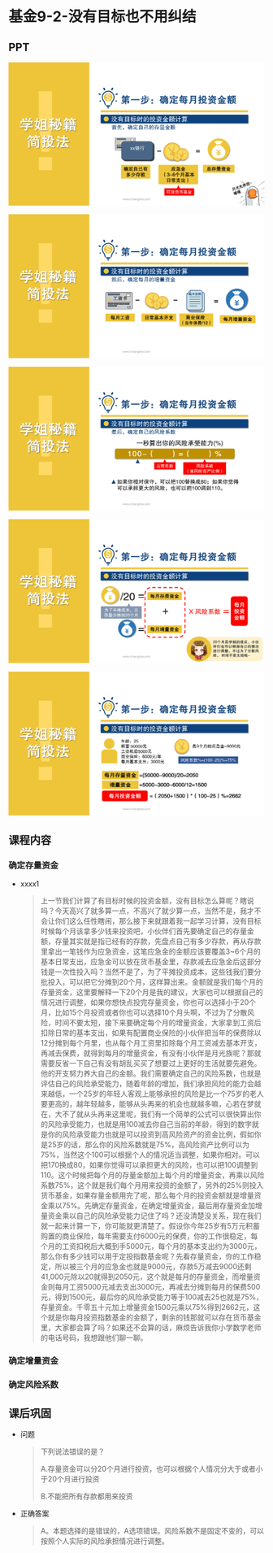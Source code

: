 # 基金9-2-没有目标也不用纠结

## PPT

![课程ppt](assets/9-2-1.jpeg)

![课程ppt](assets/9-2-2.jpeg)

![课程ppt](assets/9-2-3.jpeg)

![课程ppt](assets/9-2-4.jpeg)

![课程ppt](assets/9-2-5.jpeg)

## 课程内容

### 确定存量资金

- xxxx1

  > 上一节我们计算了有目标时候的投资金额，没有目标怎么算呢？瞎说吗？今天高兴了就多算一点，不高兴了就少算一点，当然不是，我才不会让你们这么任性瞎闹，那么接下来就跟着我一起学习计算，没有目标时候每个月该拿多少钱来投资吧，小伙伴们首先要确定自己的存量金额，存量其实就是指已经有的存款，先盘点自己有多少存款，再从存款里拿出一笔钱作为应急资金，这笔应急金的金额应该要覆盖3~6个月的基本日常支出，应急金可以放在货币基金里，存款减去应急金后这部分钱是一次性投入吗？当然不是了，为了平摊投资成本，这些钱我们要分批投入，可以把它分摊到20个月，这样算出来。金额就是我们每个月的存量资金，这里要解释一下20个月是我的建议，大家也可以根据自己的情况进行调整，如果你想快点投完存量资金，你也可以选择小于20个月，比如15个月投资或者你也可以选择10个月头啊，不过为了分散风险，时间不要太短，接下来要确定每个月的增量资金，大家拿到工资后扣除日常的基本支出，如果有配置商业保险的小伙伴把当年的保费除以12分摊到每个月里，也从每个月工资里扣除每个月工资减去基本开支，再减去保费，就得到每月的增量资金，有没有小伙伴是月光族呢？那就需要反省一下自己有没有胡乱买买了想要过上更好的生活就要先避免。他的开支努力养大自己的金额。我们需要确定自己的风险系数，也就是评估自己的风险承受能力，随着年龄的增加，我们承担风险的能力会越来越低，一个25岁的年轻人客观上能够承担的风险是比一个75岁的老人要更高的，越年轻越多，能够从头再来的机会也就越多嘛，心若在梦就在，大不了就从头再来这里呢，我们有一个简单的公式可以很快算出你的风险承受能力，也就是用100减去你自己当前的年龄，得到的数字就是你的风险承受能力也就是可以投资到高风险资产的资金比例，假如你是25岁的话，那么你的风险系数就是75%，高风险资产比例可以为75%，当然这个100可以根据个人的情况适当调整，如果你相对。可以把170换成80，如果你觉得可以承担更大的风险，也可以把100调整到110。这个时候把每个月的存量金额加上每个月的增量资金，再乘以风险系数75%，这个就是我们每个月用来投资的金额了，另外的25%则投入货币基金，如果存量金额用完了呢，那么每个月的投资金额就是增量资金乘以75%。先确定存量资金，在确定增量资金，最后用存量资金加增量资金乘以自己的风险承受能力记住了吗？还没清楚没关系，现在我们就一起来计算一下，你可能就更清楚了。假设你今年25岁有5万元积蓄购置的商业保险，每年需要支付6000元的保费，你的工作很稳定，每个月的工资扣税后大概到手5000元，每个月的基本支出约为3000元，那么你有多少钱可以用于定投指数基金呢？先看存量资金，你的工作稳定，所以被三个月的应急金也就是9000元，存款5万减去9000还剩41,000元除以20就得到2050元，这个就是每月的存量资金，而增量资金则每月工资5000元减去支出3000元，再减去分摊到每月的保费500元，得到1500元，最后你的风险承受能力等于100减去25也就是75%，存量资金。千零五十元加上增量资金1500元乘以75%得到2662元，这个就是你每月投资指数基金的金额了，剩余的钱那就可以存在货币基金里，大家都会算了吗？如果还不会算的话，麻烦告诉我你小学数学老师的电话号码，我想跟他们聊一聊。

### 确定增量资金

### 确定风险系数

## 课后巩固

- 问题

  > 下列说法错误的是？
  >
  > A.存量资金可以分20个月进行投资，也可以根据个人情况分大于或者小于20个月进行投资
  >
  > B.不能把所有存款都用来投资
  >

- 正确答案

  > A。本题选择的是错误的，A选项错误。风险系数不是固定不变的，可以按照个人实际的风险承担情况进行调整。